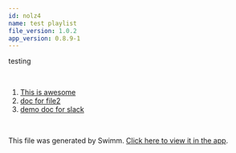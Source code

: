 ```yaml
---
id: nolz4
name: test playlist
file_version: 1.0.2
app_version: 0.8.9-1
---
```


<!-- Intro - Do not remove this comment -->
testing

<br/>

<!-- Steps - Do not remove this comment -->
1. [This is awesome ](http://localhost:5000/repos/Z2l0aHViJTNBJTNBY29tbWFuZGVyJTNBJTNBc3dpbW1pbw==/docs/41xgd)
2. [doc for file2](doc-for-file2.4a03v.sw.md)
3. [demo doc for slack <script>hello</script>](demo-doc-for-slack-scripthelloscript.dadnv.sw.md)


<br/>

This file was generated by Swimm. [Click here to view it in the app](http://localhost:5000/repos/Z2l0aHViJTNBJTNBdGVzdC1naXRodWItYXBwJTNBJTNBc3dpbW1pbw==/docs/nolz4).